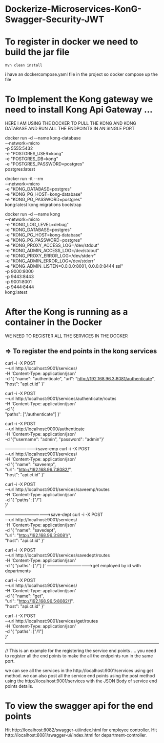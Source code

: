 # Dockerize-Microservices-KonG-Swagger-Security-JWT

  # To register in docker we need to build the jar file 

    mvn clean install

  i have an  dockercompose.yaml file in the project so docker compose up the file

# To Implement the Kong gateway we need to install Kong Api Gateway ...

HERE I AM USING THE DOCKER TO PULL THE KONG AND KONG DATABASE AND RUN ALL THE ENDPOINTS IN AN SINGLE PORT

docker run -d --name kong-database \
--network=micro \
-p 5555:5432 \
-e "POSTGRES_USER=kong" \
-e "POSTGRES_DB=kong" \
-e "POSTGRES_PASSWORD=postgres" \
postgres:latest



docker run -it --rm \
--network=micro \
-e "KONG_DATABASE=postgres" \
-e "KONG_PG_HOST=kong-database" \
-e "KONG_PG_PASSWORD=postgres" \
kong:latest kong migrations bootstrap


docker run -d --name kong \
--network=micro \
-e "KONG_LOG_LEVEL=debug" \
-e "KONG_DATABASE=postgres" \
-e "KONG_PG_HOST=kong-database" \
-e "KONG_PG_PASSWORD=postgres" \
-e "KONG_PROXY_ACCESS_LOG=/dev/stdout" \
-e "KONG_ADMIN_ACCESS_LOG=/dev/stdout" \
-e "KONG_PROXY_ERROR_LOG=/dev/stderr" \
-e "KONG_ADMIN_ERROR_LOG=/dev/stderr" \
-e "KONG_ADMIN_LISTEN=0.0.0.0:8001, 0.0.0.0:8444 ssl" \
-p 9000:8000 \
-p 9443:8443 \
-p 9001:8001 \
-p 9444:8444 \
kong:latest


# After the Kong is running as a container in the Docker

  WE NEED TO REGISTER ALL THE SERVICES IN THE DOCKER 

  => To register the end points in the kong services
------------------------------------------
curl -i -X POST \
--url http://localhost:9001/services/ \
-H 'Content-Type: application/json' \
-d '{
  "name": "authenticate",
  "url": "http://192.168.96.3:8081/authenticate",
  "host": "api.ct.id"
}'


curl -i -X POST \
--url http://localhost:9001/services/authenticate/routes \
-H 'Content-Type: application/json' \
-d '{                                          
  "paths": ["/authenticate"]
}'

curl -i -X POST \
--url http://localhost:9000/authenticate \
-H 'Content-Type: application/json' \
-d '{"username": "admin", "password": "admin"}'

————————>save-emp
 curl -i -X POST \
--url http://localhost:9001/services/ \
-H 'Content-Type: application/json' \
-d '{
  "name": "saveemp",     
  "url": "http://192.168.96.7:8082/",            
  "host": "api.ct.id"
}'




curl -i -X POST \
--url http://localhost:9001/services/saveemp/routes \
-H 'Content-Type: application/json' \
-d '{
  "paths": ["/"]            
}'

———————————>save-dept
curl -i -X POST \
--url http://localhost:9001/services/ \
-H 'Content-Type: application/json' \
-d '{
  "name": "savedept",     
  "url": "http://192.168.96.3:8081/",            
  "host": "api.ct.id"
}'


curl -i -X POST \
--url http://localhost:9001/services/savedept/routes \
-H 'Content-Type: application/json' \
-d '{
  "paths": ["/"]
}'
———————————>get employed by id with departments

curl -i -X POST \
--url http://localhost:9001/services/ \
-H 'Content-Type: application/json' \
-d '{
  "name": "get",   
  "url": "http://192.168.96.5:8082/1",   
  "host": "api.ct.id"
}'


 curl -i -X POST \
--url http://localhost:9001/services/get/routes \
-H 'Content-Type: application/json' \
-d '{
  "paths": ["/1"]           
}'

---------------------------------------------
// This is an example for the registering the service end points .... you need to register all the end points to make the all the endpoints run in the same port.

we can see all the services in the http://localhost:9001/services using get method.
we can also post all the service end points using the post method using the http://localhost:9001/services with the JSON Body of service end points details.

# To view the swagger api for the end points 

Hit http://localhost:8082/swagger-ui/index.html for employee controller.
Hit http://localhost:8081/swagger-ui/index.html for department-controller.

  
